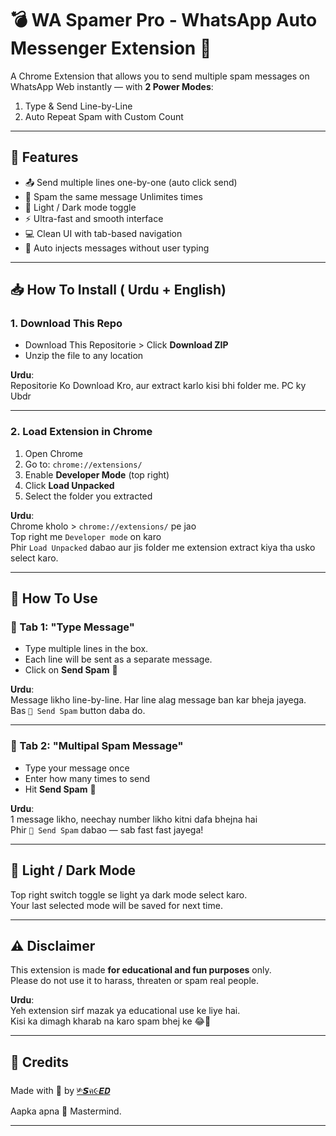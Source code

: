 # 💣 WA Spamer Pro - WhatsApp Auto Messenger Extension 🚀

A Chrome Extension that allows you to send multiple spam messages on WhatsApp Web instantly — with **2 Power Modes**:
1. Type & Send Line-by-Line
2. Auto Repeat Spam with Custom Count

---

## 🌟 Features

- 📤 Send multiple lines one-by-one (auto click send)
- 🔁 Spam the same message Unlimites times
- 🎨 Light / Dark mode toggle
- ⚡ Ultra-fast and smooth interface
- 💻 Clean UI with tab-based navigation
- 🧠 Auto injects messages without user typing

---

## 📥 How To Install ( Urdu + English)

### 1. **Download This Repo**
- Download This Repositorie > Click **Download ZIP**
- Unzip the file to any location

**Urdu**:  
Repositorie Ko Download Kro, aur extract karlo kisi bhi folder me. PC ky Ubdr

---

### 2. **Load Extension in Chrome**

1. Open Chrome
2. Go to: `chrome://extensions/`
3. Enable **Developer Mode** (top right)
4. Click **Load Unpacked**
5. Select the folder you extracted

**Urdu**:  
Chrome kholo > `chrome://extensions/` pe jao  
Top right me `Developer mode` on karo  
Phir `Load Unpacked` dabao aur jis folder me extension extract kiya tha usko select karo.

---

## 🚀 How To Use

### 🧾 Tab 1: "Type Message"
- Type multiple lines in the box.
- Each line will be sent as a separate message.
- Click on **Send Spam** 🚀

**Urdu**:  
Message likho line-by-line. Har line alag message ban kar bheja jayega.  
Bas `🚀 Send Spam` button daba do.

---

### 🔁 Tab 2: "Multipal Spam Message"
- Type your message once
- Enter how many times to send
- Hit **Send Spam** 🚀

**Urdu**:  
1 message likho, neechay number likho kitni dafa bhejna hai  
Phir `🚀 Send Spam` dabao — sab fast fast jayega!

---

## 🎨 Light / Dark Mode
Top right switch toggle se light ya dark mode select karo.  
Your last selected mode will be saved for next time.

---

## ⚠️ Disclaimer

This extension is made **for educational and fun purposes** only.  
Please do not use it to harass, threaten or spam real people.

**Urdu**:  
Yeh extension sirf mazak ya educational use ke liye hai.  
Kisi ka dimagh kharab na karo spam bhej ke 😂🙏

---

## 🙏 Credits

Made with 💖 by [༯𝙎ค૯𝙀𝘿](https://github.com/SaeedX302)  
Aapka apna 🧠 Mastermind.

---

